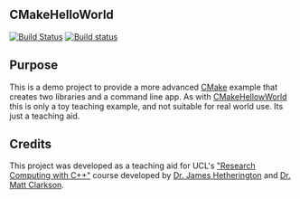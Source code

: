 CMakeHelloWorld
------------------

[![Build Status](https://travis-ci.org/MattClarkson/CMakeLibraryAndApp.svg?branch=master)](https://travis-ci.org/MattClarkson/CMakeLibraryAndApp)
[![Build status](https://ci.appveyor.com/api/projects/status/mlpxe7xn6jcpfxuu/branch/master?svg=true
)](https://ci.appveyor.com/project/MattClarkson/cmakelibraryandapp)


Purpose
-------

This is a demo project to provide a more advanced [CMake](https://cmake.org/) example
 that creates two libraries and a command line app. As with [CMakeHellowWorld](https://github.com/MattClarkson/CMakeHelloWorld)
 this is only a toy teaching example, and not suitable for real world use. Its just a teaching aid.

Credits
-------

This project was developed as a teaching aid for UCL's ["Research Computing with C++"](http://rits.github-pages.ucl.ac.uk/research-computing-with-cpp/)
course developed by [Dr. James Hetherington](http://www.ucl.ac.uk/research-it-services/people/james)
and [Dr. Matt Clarkson](https://iris.ucl.ac.uk/iris/browse/profile?upi=MJCLA42).
